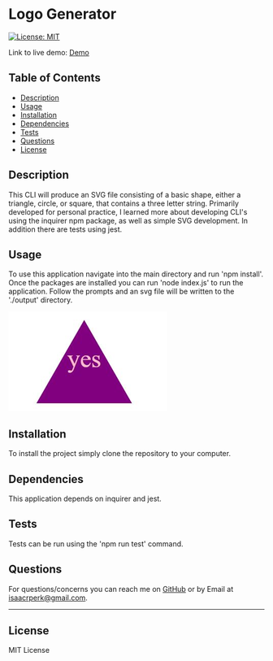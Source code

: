 # Logo Generator

[![License: MIT](https://img.shields.io/badge/License-MIT-yellow.svg)](https://opensource.org/licenses/MIT)

Link to live demo: [Demo](https://drive.google.com/file/d/1UDl23pKoahXwqIoQzfBULKh8EPPwGpbM/view)

## Table of Contents

- [Description](#description)
- [Usage](#usage)
- [Installation](#installation)
- [Dependencies](#dependencies)
- [Tests](#tests)
- [Questions](#questions)
- [License](#license)

## Description

This CLI will produce an SVG file consisting of a basic shape, either a triangle, circle, or square, that contains a three letter string. Primarily developed for personal practice, I learned more about developing CLI's using the inquirer npm package, as well as simple SVG development. In addition there are tests using jest.

## Usage

To use this application navigate into the main directory and run 'npm install'. Once the packages are installed you can run 'node index.js' to run the application. Follow the prompts and an svg file will be written to the './output' directory.

![screenshot](/examples/readme_screencap.JPG)

## Installation

To install the project simply clone the repository to your computer.

## Dependencies

This application depends on inquirer and jest.

## Tests

Tests can be run using the 'npm run test' command.

## Questions

For questions/concerns you can reach me on [GitHub](https://github.com/dingbat-weasel) or by Email at isaacrperk@gmail.com.

---

## License

MIT License
